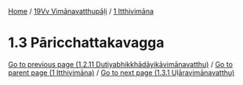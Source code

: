 
[Home](/) / [19Vv Vimānavatthupāḷi](../../19Vv.md) / [1 Itthivimāna](../1.md)

# 1.3 Pāricchattakavagga


[Go to previous page (1.2.11 Dutiyabhikkhādāyikāvimānavatthu)](1.2/1.2.11.md) / [Go to parent page (1 Itthivimāna)](../1.md) / [Go to next page (1.3.1 Uḷāravimānavatthu)](1.3/1.3.1.md)


